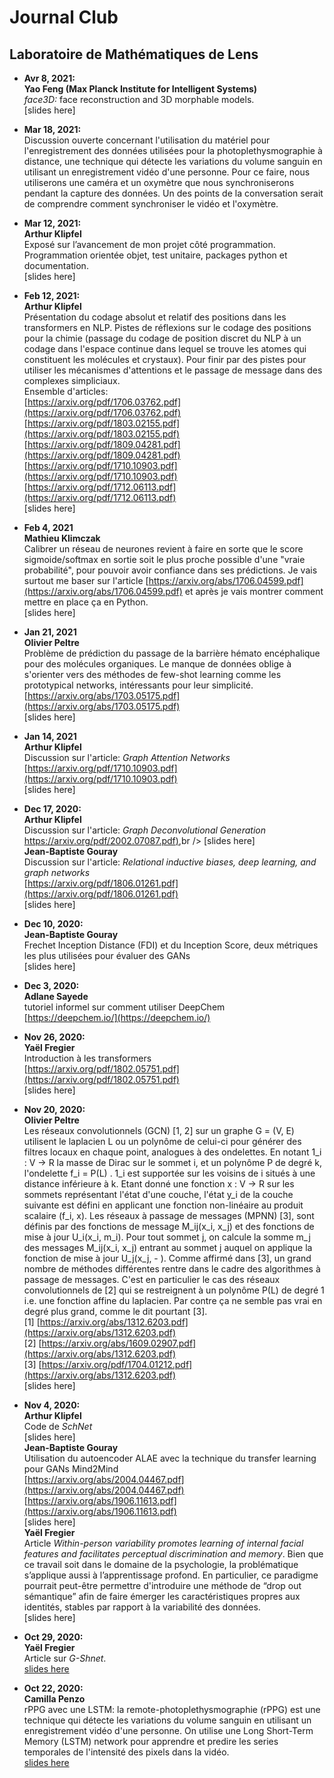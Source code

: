 # Journal Club 
## Laboratoire de Mathématiques de Lens


- **Avr 8, 2021:**<br />
**Yao Feng (Max Planck Institute for Intelligent Systems)**<br />
*face3D:* face reconstruction and 3D morphable models.<br />
[slides here]<br />

- **Mar 18, 2021:**<br />
Discussion ouverte concernant l'utilisation du matériel pour l'enregistrement des données utilisées pour la photoplethysmographie à distance, une technique qui détecte les variations du volume sanguin en utilisant un enregistrement vidéo d'une personne. Pour ce faire, nous utiliserons une caméra et un oxymètre que nous synchroniserons pendant la capture des données. Un des points de la conversation serait de comprendre comment synchroniser le vidéo et l'oxymètre. <br />

- **Mar 12, 2021:**<br />
**Arthur Klipfel**<br />
Exposé sur l’avancement de mon projet côté programmation. Programmation orientée objet, test unitaire, packages python et documentation.<br />
[slides here]<br />

- **Feb 12, 2021:**<br />
**Arthur Klipfel**<br />
Présentation du codage absolut et relatif des positions dans les transformers en NLP. Pistes de réflexions sur le codage des positions pour la chimie (passage du codage de position discret du NLP à un codage dans l'espace continue dans lequel se trouve les atomes qui constituent les molécules et crystaux). Pour finir par des pistes pour utiliser les mécanismes d'attentions et le passage de message dans des complexes simpliciaux.<br />
Ensemble d'articles:<br />
[https://arxiv.org/pdf/1706.03762.pdf](https://arxiv.org/pdf/1706.03762.pdf)<br />
[https://arxiv.org/pdf/1803.02155.pdf](https://arxiv.org/pdf/1803.02155.pdf)<br />
[https://arxiv.org/pdf/1809.04281.pdf](https://arxiv.org/pdf/1809.04281.pdf)<br />
[https://arxiv.org/pdf/1710.10903.pdf](https://arxiv.org/pdf/1710.10903.pdf)<br />
[https://arxiv.org/pdf/1712.06113.pdf](https://arxiv.org/pdf/1712.06113.pdf)<br />
[slides here]<br />

- **Feb 4, 2021**<br />
**Mathieu Klimczak**<br />
Calibrer un réseau de neurones revient à faire en sorte que le score sigmoide/softmax en sortie soit le plus proche possible d'une "vraie probabilité", pour pouvoir avoir confiance dans ses prédictions. Je vais surtout me baser sur l'article [https://arxiv.org/abs/1706.04599.pdf](https://arxiv.org/abs/1706.04599.pdf) et après je vais montrer comment mettre en place ça en Python.<br />
[slides here]<br />

- **Jan 21, 2021**<br />
**Olivier Peltre** <br />
Problème de prédiction du passage de la barrière hémato encéphalique pour des molécules organiques. Le manque de données oblige à s'orienter vers des méthodes de few-shot learning comme les prototypical networks, intéressants pour leur simplicité. <br />
[https://arxiv.org/abs/1703.05175.pdf](https://arxiv.org/abs/1703.05175.pdf)<br />
[slides here]<br />

- **Jan 14, 2021**<br />
**Arthur Klipfel** <br />
Discussion sur l'article: *Graph Attention Networks* <br />
[https://arxiv.org/pdf/1710.10903.pdf](https://arxiv.org/pdf/1710.10903.pdf) <br />
[slides here]<br />

- **Dec 17, 2020:** <br />
**Arthur Klipfel** <br />
Discussion sur l'article: *Graph Deconvolutional Generation*<br />
[https://arxiv.org/pdf/2002.07087.pdf)](https://arxiv.org/pdf/2002.07087.pdf),br />
[slides here]<br />
**Jean-Baptiste Gouray** <br />
Discussion sur l'article: *Relational inductive biases, deep learning, and graph networks* <br />
[https://arxiv.org/pdf/1806.01261.pdf](https://arxiv.org/pdf/1806.01261.pdf)<br />
[slides here]<br />

- **Dec 10, 2020:** <br />
**Jean-Baptiste Gouray** <br />
Frechet Inception Distance (FDI) et du Inception Score, deux métriques les plus utilisées pour évaluer des GANs <br />
[slides here]<br />

- **Dec 3, 2020:** <br />
**Adlane Sayede** <br />
tutoriel informel sur comment utiliser DeepChem<br />
[https://deepchem.io/](https://deepchem.io/)<br />

- **Nov 26, 2020:** <br />
**Yaël Fregier** <br />
Introduction à les transformers <br />
[https://arxiv.org/pdf/1802.05751.pdf](https://arxiv.org/pdf/1802.05751.pdf)<br />
[slides here]<br />

- **Nov 20, 2020:** <br />
**Olivier Peltre** <br />
Les réseaux convolutionnels (GCN) [1, 2] sur un graphe G = (V, E) utilisent le laplacien L ou un polynôme de celui-ci pour générer des filtres locaux en chaque point, analogues à des ondelettes. En notant 1_i : V -> R la masse de Dirac sur le sommet i, et un polynôme P de degré k, l'ondelette f_i = P(L) . 1_i est supportée sur les voisins de i situés à une distance inférieure à k. Etant donné une fonction x : V -> R sur les sommets représentant l'état d'une couche, l'état y_i de la couche suivante est défini en applicant une fonction non-linéaire au produit scalaire (f_i, x). Les réseaux à passage de messages (MPNN) [3], sont définis par des fonctions de message M_ij(x_i, x_j) et des fonctions de mise à jour U_i(x_i, m_i). Pour tout sommet j, on calcule la somme m_j des messages M_ij(x_i, x_j) entrant au sommet j auquel on applique la fonction de mise à jour U_j(x_j, - ).   Comme affirmé dans [3], un grand nombre de méthodes différentes rentre dans le cadre des algorithmes à passage de messages. C'est en particulier le cas des réseaux convolutionnels de [2] qui se restreignent à un polynôme P(L) de degré 1 i.e. une fonction affine du laplacien. Par contre ça ne semble pas vrai en degré plus grand, comme le dit pourtant [3].<br />
[1] [https://arxiv.org/abs/1312.6203.pdf](https://arxiv.org/abs/1312.6203.pdf)<br />
[2] [https://arxiv.org/abs/1609.02907.pdf](https://arxiv.org/abs/1312.6203.pdf)<br />
[3] [https://arxiv.org/pdf/1704.01212.pdf](https://arxiv.org/abs/1312.6203.pdf)<br />
[slides here]<br />

- **Nov 4, 2020:** <br />
**Arthur Klipfel** <br />
Code de *SchNet*<br />
[slides here]<br />
**Jean-Baptiste Gouray** <br />
Utilisation du autoencoder ALAE avec la technique du transfer learning pour GANs Mind2Mind <br />
[https://arxiv.org/abs/2004.04467.pdf](https://arxiv.org/abs/2004.04467.pdf)<br />
[https://arxiv.org/abs/1906.11613.pdf](https://arxiv.org/abs/1906.11613.pdf)<br />
[slides here]<br />
**Yaël Fregier**<br />
Article *Within-person variability promotes learning of internal facial features and facilitates perceptual discrimination and memory*. Bien que ce travail soit dans le domaine de la psychologie, la problématique s’applique aussi à l’apprentissage profond. En particulier, ce paradigme pourrait peut-être permettre d'introduire une méthode de “drop out sémantique” afin de faire émerger les caractéristiques propres aux identités, stables par rapport à la variabilité des données. <br />
[slides here]<br />

- **Oct 29, 2020:** <br />
**Yaël Fregier** <br />
Article sur *G-Shnet*.<br />
[slides here](yael_2020_10_29.pdf)<br />

- **Oct 22, 2020:** <br />
**Camilla Penzo** <br />
rPPG avec une LSTM: la remote-photoplethysmographie (rPPG) est une technique qui détecte les variations du volume sanguin en utilisant un enregistrement vidéo d'une personne. On utilise une Long Short-Term Memory (LSTM) network pour apprendre et predire les series temporales de l'intensité des pixels dans la vidéo. <br />
[slides here](camilla_2020_10_22.pdf)<br />
